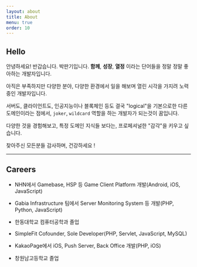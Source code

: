 ```yaml
---
layout: about
title: About
menu: true
order: 10
---
```


## Hello

안녕하세요! 반갑습니다. 박판기입니다.
**함께**, **성장**, **열정** 이라는 단어들을 정말 정말 좋아하는 개발자입니다.

아직은 부족하지만 다양한 분야, 다양한 환경에서 일을 해보며 열린 시각을 가지려 노력중인 개발자입니다.

서버도, 클라이언트도, 인공지능이나 블록체인 등도 결국 "logical"을 기본으로한
다른 도메인이라는 점에서, `joker`, `wildcard` 역할을 하는 개발자가 되는것이 꿈입니다.

다양한 것을 경험해보고, 특정 도메인 지식들 보다는, 프로페셔널한 "감각"을 키우고 싶습니다.

찾아주신 모든분들 감사하며, 건강하세요 !


---

## Careers

- NHN에서 Gamebase, HSP 등 Game Client Platform 개발(Android, iOS, JavaScript)

- Gabia Infrastructure 팀에서 Server Monitoring System 등 개발(PHP, Python, JavaScript)

- 한동대학교 컴퓨터공학과 졸업

- SimpleFit Cofounder, Sole Developer(PHP, Servlet, JavaScript, MySQL)

- KakaoPage에서 iOS, Push Server, Back Office 개발(PHP, iOS)

- 창원남고등학교 졸업